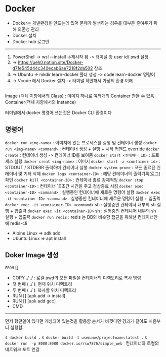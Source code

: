 # Docker
- Docker는 개발환경을 만드는데 있어 문제가 발생하는 경우를 대부분 줄여주기 위해 의존성 관리
- Docker 설치
- Docker hub 로그인
---
1. PowerShell -> wsl --install ->재시작 됨 -> 터미널 창 user id/ pwd 설정
2. -> https://ueh0.notion.site/Docker-d7fe545d44c340ecab6ae7218f2da502 참조
3. -> Ubuntu -> mkdir learn-docker 폴더 생성 -> code learn-docker 명령어
4. -> Vcode 에서 Docker 설치 -> 터미널 확인해서 가상의 환경 이해
---
Image (객체 지향에서의 Class) : 이미지 하나로 여러개의 Container 만들 수 있음
Container(객체 지향에서의 Instance)

터미널에서 docker 명령어 쓰는것은 Docker CLI 환경이다

## 명령어
`docker run <img-name>` : 이미지에 있는 프로세스를 실행 및 컨테이너 생성
`docker run <img-name> <command>` : 컨테이너 생성 + 실행 + 시작 커맨드 override
`docker create` : 컨테이너 생성 -> 컨테이너 ID를 보여줌
`docker start <컨테이너 ID>` : 프로세스 실행
`docker creat <img-name>` : 이미지
`docker start -a <container id>` : STDOUT / STDERR 출력하며 컨테이너 실행
`docker system prune` : 모든 종료된 컨테이너 및 기타 삭제
`docker logs <container-ID>` : 해당 컨테이너의 출력기록(로그) 확인
`docker kill <container-ID>` : 컨테이너 종료 강제적임
`docker stop <container-ID>` : 컨테이너 10초간 시간을 주고 정상종료 시킴
`docker exec <container-ID> <command>` : 실행중인 컨테이너에 새로운 명령어 실행
`docker exec -it <container-ID> <command>` : 실행중인 컨테이너에 새로운 명령어 실행 + 입출력
`docker exec -it <container-ID> <command>` sh : 실행중인 컨테이너 내부의 sh 실행 + 입출력
`docker exec -it <container-ID>` sh : 실행중인 컨테니어 내부의 sh 실행 + 입출력
`docker run redis` : redis 는 DB와 비슷함 접근을 위해선 컨테이너안에 redis-cli

- Alpine Linux => adk add
- Ubuntu Linux => apt install

## Doker Image 생성
`FROM` []
- COPY ./ ./ : 로컬 pwd의 모든 파일을 컨테이너의 디렉토리로 복사 명령
- 첫 번째 ( ./ ): 현재 위치 디렉토리
- 두 번째 ( ./ ): 복사할 위치 디렉토리
- RUN [] [apk add -> install]
- RUN [] [apk add gcc]
- CMD
---
먼저 했던일이 있다면 캐싱되어 있는것을 활용함
순서가 바꼇다면 경과가 같아도 처음부터 실행함.

`$ docker build .`
`$ docker build -t usename/projectname:latest .`
`$ docker run  -p 8080:8080 docker.io/rsw7876/simple_web ` 컨테이너와 로컬의 네트워크 포트 연결